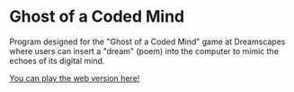 # Ghost of a Coded Mind

Program designed for the "Ghost of a Coded Mind" game at Dreamscapes where users can insert a "dream" (poem) into the computer to mimic the echoes of its digital mind.

[You can play the web version here!](https://namiesk1.github.io/Ghost-of-a-Coded-Mind-Browser/)
